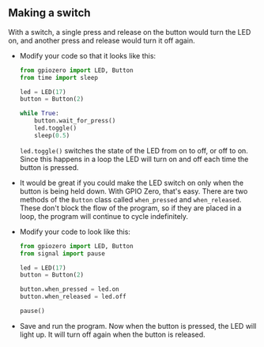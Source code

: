 ## Making a switch

With a switch, a single press and release on the button would turn the LED on, and another press and release would turn it off again.

+ Modify your code so that it looks like this:

    ```python
    from gpiozero import LED, Button
    from time import sleep

    led = LED(17)
    button = Button(2)

    while True:
        button.wait_for_press()
        led.toggle()
        sleep(0.5)
    ```

    `led.toggle()` switches the state of the LED from on to off, or off to on. Since this happens in a loop the LED will turn on and off each time the button is pressed.

+ It would be great if you could make the LED switch on only when the button is being held down. With GPIO Zero, that's easy. There are two methods of the `Button` class called `when_pressed` and `when_released`. These don't block the flow of the program, so if they are placed in a loop, the program will continue to cycle indefinitely.

+ Modify your code to look like this:

    ```python
    from gpiozero import LED, Button
    from signal import pause

    led = LED(17)
    button = Button(2)

    button.when_pressed = led.on
    button.when_released = led.off

    pause()
    ```

+ Save and run the program. Now when the button is pressed, the LED will light up. It will turn off again when the button is released.
